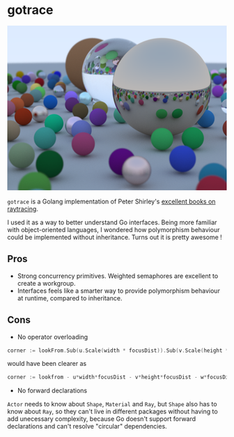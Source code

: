 # gotrace

![render of the book cover](assets/book_render.png)

`gotrace` is a Golang implementation of Peter Shirley's [excellent books on raytracing](https://raytracing.github.io/).

I used it as a way to better understand Go interfaces. Being more familiar with object-oriented languages, I wondered how polymorphism behaviour could be implemented without inheritance. Turns out it is pretty awesome !

## Pros

- Strong concurrency primitives. Weighted semaphores are excellent to create a workgroup.
- Interfaces feels like a smarter way to provide polymorphism behaviour at runtime, compared to inheritance.

## Cons

- No operator overloading

```go
corner := lookFrom.Sub(u.Scale(width * focusDist)).Sub(v.Scale(height * focusDist)).Sub(w.Scale(focusDist))
```

would have been clearer as

```go
corner := lookfrom - u*width*focusDist - v*height*focusDist - w*focusDist
```

- No forward declarations

`Actor` needs to know about `Shape`, `Material` and `Ray`, but `Shape` also has to know about `Ray`, so they can't live in different packages without having to add unecessary complexity, because Go doesn't support forward declarations and can't resolve "circular" dependencies.
